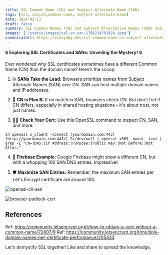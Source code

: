 ```yaml
---
title: SSL Common Name (CN) and Subject Alternate Name (SAN)
tags: [ssl, san,cn,common-name, subject-alternate-name]
date: 2024-02-13
draft: false
summary: SSL Common Names (CN) and Subject Alternative Names (SAN) and its mystery and how browsers use them
images: ['/static/images/ssl-cn-san-1706214791424.jpeg']
canonicalUrl: https://vinayakg.dev/ssl-common-name-cn-subject-alternate-name-san-mystery
---
```


🔒 **Exploring SSL Certificates and SANs: Unveiling the Mystery!** 🔒

Ever wondered why SSL certificates sometimes have a different Common Name (CN) than the domain name? Here's the scoop:

1. 🌐 **SANs Take the Lead:** Browsers prioritize names from Subject Alternate Names (SAN) over CN. SAN can host multiple domain names and IP addresses.

2. 🚀 **CN is Plan B:** If no match in SAN, browsers check CN. But don't fret if CN differs, especially in shared hosting situations – it's about trust, not just names.

3. 🕵️‍♂️ **Check Your Cert:** Use this OpenSSL command to inspect CN, SAN, and more:

`sh openssl s_client -connect [yourdomain.com:443](http://yourdomain.com:443/) 2>/dev/null | openssl x509 -noout -text | grep -E "CN=|DNS:|IP Address:|Purpose:|Public Key:|Not Before:|Not After:" `

4. 🌟 **Firebase Example:** Google Firebase might show a different CN, but with a whopping 100 SAN DNS entries. Impressive!

5. 🛡️ **Maximize SAN Entries:** Remember, the maximum SAN entries per Let's Encrypt certificate are around 100.



![openssl-cli-san](../static/images/ssl-cn-san-1706214791424.jpeg)

![browser-padlock-cert](../static/images/ssl-cn-san-1706214789234.jpeg)



## References

Ref: https://community.letsencrypt.org/t/how-to-obtain-a-cert-without-a-common-name/72807/9
Ref: https://community.letsencrypt.org/t/multiple-domain-names-per-certificate-performance/205443

Let's demystify SSL together! Like and share to spread the knowledge.
